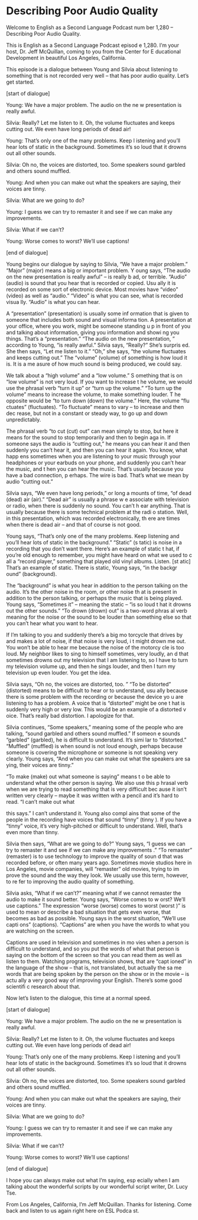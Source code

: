 # Describing Poor Audio Quality

Welcome to English as a Second Language Podcast num ber 1,280 – Describing Poor Audio Quality.

This is English as a Second Language Podcast episod e 1,280. I’m your host, Dr. Jeff McQuillan, coming to you from the Center for E ducational Development in beautiful Los Angeles, California.

This episode is a dialogue between Young and Silvia  about listening to something that is not recorded very well – that has  poor audio quality. Let’s get started.

[start of dialogue]

Young: We have a major problem. The audio on the ne w presentation is really awful.

Silvia: Really? Let me listen to it. Oh, the volume  fluctuates and keeps cutting out. We even have long periods of dead air!

Young: That’s only one of the many problems. Keep l istening and you’ll hear lots of static in the background. Sometimes it’s so loud  that it drowns out all other sounds.

Silvia: Oh no, the voices are distorted, too. Some speakers sound garbled and others sound muffled.

Young: And when you can make out what the speakers are saying, their voices are tinny.

Silvia: What are we going to do?

Young: I guess we can try to remaster it and see if  we can make any improvements.

Silvia: What if we can’t?

Young: Worse comes to worst? We’ll use captions!

[end of dialogue]

Young begins our dialogue by saying to Silvia, “We have a major problem.” “Major” (major) means a big or important problem. Y oung says, “The audio on the new presentation is really awful” – is really b ad, or terrible. “Audio” (audio) is sound that you hear that is recorded or copied. Usu ally it is recorded on some sort of electronic device. Most movies have “video”  (video) as well as “audio.” “Video” is what you can see, what is recorded visua lly. “Audio” is what you can hear.

A “presentation” (presentation) is usually some inf ormation that is given to someone that includes both sound and visual informa tion. A presentation at your office, where you work, might be someone standing u p in front of you and talking about information, giving you information and showi ng you things. That’s a “presentation.” “The audio on the new presentation, ” according to Young, “is really awful.” Silvia says, “Really?” She’s surpris ed. She then says, “Let me listen to it.” “Oh,” she says, “the volume fluctuates and keeps cutting out.” The “volume” (volume) of something is how loud it is. It is a me asure of how much sound is being produced, we could say.

We talk about a “high volume” and a “low volume.” S omething that is on “low volume” is not very loud. If you want to increase t he volume, we would use the phrasal verb “turn it up” or “turn up the volume.” “To turn up the volume” means to increase the volume, to make something louder. T he opposite would be “to turn down (down) the volume.” Here, the volume “flu ctuates” (fluctuates). “To fluctuate” means to vary – to increase and then dec rease, but not in a constant or steady way, to go up and down unpredictably.

The phrasal verb “to cut (cut) out” can mean simply  to stop, but here it means for the sound to stop temporarily and then to begin aga in. If someone says the audio is “cutting out,” he means you can hear it and then  suddenly you can’t hear it, and then you can hear it again. You know, what happ ens sometimes when you are listening to your music through your headphones  or your earbuds on your phone, and suddenly you can’t hear the music, and t hen you can hear the music. That’s usually because you have a bad connection, p erhaps. The wire is bad. That’s what we mean by audio “cutting out.”

Silvia says, “We even have long periods,” or long a mounts of time, “of dead (dead) air (air).” “Dead air” is usually a phrase w e associate with television or radio, when there is suddenly no sound. You can’t h ear anything. That is usually because there is some technical problem at the radi o station. Well, in this presentation, which was recorded electronically, th ere are times when there is dead air – and that of course is not good.

Young says, “That’s only one of the many problems. Keep listening and you’ll hear lots of static in the background.” “Static” (s tatic) is noise in a recording that you don’t want there. Here’s an example of static t hat, if you’re old enough to remember, you might have heard on what we used to c all a “record player,” something that played old vinyl albums. Listen. [st atic] That’s an example of static. There is static, Young says, “in the backgr ound” (background).

The “background” is what you hear in addition to the person talking on the audio. It’s the other noise in the room, or other noise th at is present in addition to the person talking, or perhaps the music that is being played. Young says, “Sometimes it” – meaning the static – “is so loud t hat it drowns out the other sounds.” “To drown (drown) out” is a two-word phras al verb meaning for the noise or the sound to be louder than something else  so that you can’t hear what you want to hear.

If I’m talking to you and suddenly there’s a big mo torcycle that drives by and makes a lot of noise, if that noise is very loud, i t might drown me out. You won’t be able to hear me because the noise of the motorcy cle is too loud. My neighbor likes to sing to himself sometimes, very loudly, an d that sometimes drowns out my television that I am listening to, so I have to turn my television volume up, and then he sings louder, and then I turn my television  up even louder. You get the idea.

Silvia says, “Oh no, the voices are distorted, too. ” “To be distorted” (distorted) means to be difficult to hear or to understand, usu ally because there is some problem with the recording or because the device yo u are listening to has a problem. A voice that is “distorted” might be one t hat is suddenly very high or very low. This would be an example of a distorted v oice. That’s really bad distortion. I apologize for that.

Silvia continues, “Some speakers,” meaning some of the people who are talking, “sound garbled and others sound muffled.” If someon e sounds “garbled” (garbled), he is difficult to understand. It’s simi lar to “distorted.” “Muffled” (muffled) is when sound is not loud enough, perhaps  because someone is covering the microphone or someone is not speaking very clearly. Young says, “And when you can make out what the speakers are sa ying, their voices are tinny.”

“To make (make) out what someone is saying” means t o be able to understand what the other person is saying. We also use this p hrasal verb when we are trying to read something that is very difficult bec ause it isn’t written very clearly – maybe it was written with a pencil and it’s hard to  read. “I can’t make out what

this says.” I can’t understand it. Young also compl ains that some of the people in the recording have voices that sound “tinny” (tinny ). If you have a “tinny” voice, it’s very high-pitched or difficult to understand. Well, that’s even more than tinny.

Silvia then says, “What are we going to do?” Young says, “I guess we can try to remaster it and see if we can make any improvements .” “To remaster” (remaster) is to use technology to improve the quality of soun d that was recorded before, or often many years ago. Sometimes movie studios here in Los Angeles, movie companies, will “remaster” old movies, trying to im prove the sound and the way they look. We usually use this term, however, to re fer to improving the audio quality of something.

Silvia asks, “What if we can’t?” meaning what if we  cannot remaster the audio to make it sound better. Young says, “Worse comes to w orst? We’ll use captions.” The expression “worse (worse) comes to worst (worst )” is used to mean or describe a bad situation that gets even worse, that  becomes as bad as possible. Young says in the worst situation, “We’ll use capti ons” (captions). “Captions” are when you have the words to what you are watching on  the screen.

Captions are used in television and sometimes in mo vies when a person is difficult to understand, and so you put the words of what that person is saying on the bottom of the screen so that you can read them as well as listen to them. Watching programs, television shows, that are “capt ioned” in the language of the show – that is, not translated, but actually the sa me words that are being spoken by the person on the show or in the movie – is actu ally a very good way of improving your English. There’s some good scientifi c research about that.

Now let’s listen to the dialogue, this time at a normal speed.

[start of dialogue]

Young: We have a major problem. The audio on the ne w presentation is really awful.

Silvia: Really? Let me listen to it. Oh, the volume  fluctuates and keeps cutting out. We even have long periods of dead air!

Young: That’s only one of the many problems. Keep l istening and you’ll hear lots of static in the background. Sometimes it’s so loud  that it drowns out all other sounds.

Silvia: Oh no, the voices are distorted, too. Some speakers sound garbled and others sound muffled.

Young: And when you can make out what the speakers are saying, their voices are tinny.

Silvia: What are we going to do?

Young: I guess we can try to remaster it and see if  we can make any improvements.

Silvia: What if we can’t?

Young: Worse comes to worst? We’ll use captions!

[end of dialogue]

I hope you can always make out what I’m saying, esp ecially when I am talking about the wonderful scripts by our wonderful script writer, Dr. Lucy Tse.

From Los Angeles, California, I’m Jeff McQuillan. Thanks for listening. Come back and listen to us again right here on ESL Podca st.

